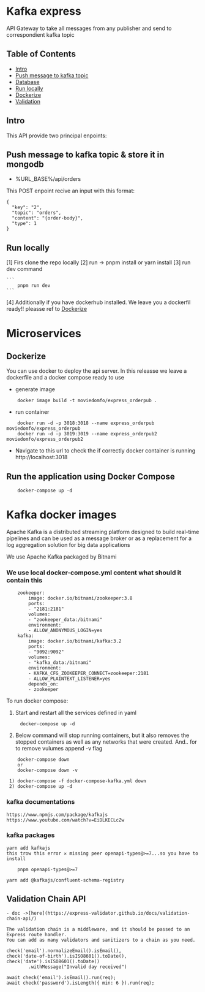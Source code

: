 # Kafka express

API Gateway to take all messages from any publisher and send to correspondient kafka topic

## Table of Contents

- [Intro](#Intro)
- [Push message to kafka topic ](#Push-message-to-kafka-topic)
- [Database](#mongodb-hosted)
- [Run locally](#Run-locally)
- [Dockerize](#Dockerize)
- [Validation](#Validation-Chain-API)

## Intro

This API provide two principal enpoints:

## Push message to kafka topic & store it in mongodb

- %URL_BASE%/api/orders

This POST enpoint recive an input with this format:

```
{
  "key": "2",
  "topic": "orders",
  "content": "{order-body}",
  "type": 1
}

```

## Run locally

[1] Firs clone the repo locally
[2] run -> pnpm install or yarn install
[3] run dev command

    ```
        pnpm run dev
    ```

[4] Additionally if you have dockerhub installed. We leave you a dockerfil ready!!
pleasse ref to [Dockerize](#Dockerize)

# Microservices

## Dockerize

You can use docker to deploy the api server. In this releasse we leave a dockerfile and a docker compose ready to use

- generate image

```
    docker image build -t moviedomfo/express_orderpub .

```

- run container

```
    docker run -d -p 3018:3018 --name express_orderpub moviedomfo/express_orderpub
    docker run -d -p 3019:3019 --name express_orderpub2 moviedomfo/express_orderpub2
```

- Navigate to this url to check the if correctly docker container is running
  http://localhost:3018

## Run the application using Docker Compose

```
    docker-compose up -d
```

# Kafka docker images

Apache Kafka is a distributed streaming platform designed to build real-time pipelines and can be used as a message
broker or as a replacement for a log aggregation solution for big data applications

We use Apache Kafka packaged by Bitnami

### We use local docker-compose.yml content what should it contain this

```
    zookeeper:
        image: docker.io/bitnami/zookeeper:3.8
        ports:
        - "2181:2181"
        volumes:
        - "zookeeper_data:/bitnami"
        environment:
        - ALLOW_ANONYMOUS_LOGIN=yes
    kafka:
        image: docker.io/bitnami/kafka:3.2
        ports:
        - "9092:9092"
        volumes:
        - "kafka_data:/bitnami"
        environment:
        - KAFKA_CFG_ZOOKEEPER_CONNECT=zookeeper:2181
        - ALLOW_PLAINTEXT_LISTENER=yes
        depends_on:
        - zookeeper
```

To run docker compose:

1. Start and restart all the services defined in yaml

```
     docker-compose up -d
```

2. Below command will stop running containers, but it also removes the stopped containers as well as any networks that were created.
   And.. for to remove vulumes append -v flag

```
    docker-compose down
    or
    docker-compose down -v
```

     1) docker-compose -f docker-compose-kafka.yml down
     2) docker-compose up -d

### kafka documentations

    https://www.npmjs.com/package/kafkajs
    https://www.youtube.com/watch?v=EiDLKECLcZw

### kafka packages

    yarn add kafkajs
    this trow this error ✕ missing peer openapi-types@>=7...so you have to install

        pnpm openapi-types@>=7

    yarn add @kafkajs/confluent-schema-registry

## Validation Chain API

    - doc ->[here](https://express-validator.github.io/docs/validation-chain-api/)

    The validation chain is a middleware, and it should be passed to an Express route handler.
    You can add as many validators and sanitizers to a chain as you need.

    check('email').normalizeEmail().isEmail(),
    check('date-of-birth').isISO8601().toDate(),
    check('date').isISO8601().toDate()
            .withMessage("Invalid day received")

    await check('email').isEmail().run(req);
    await check('password').isLength({ min: 6 }).run(req);
